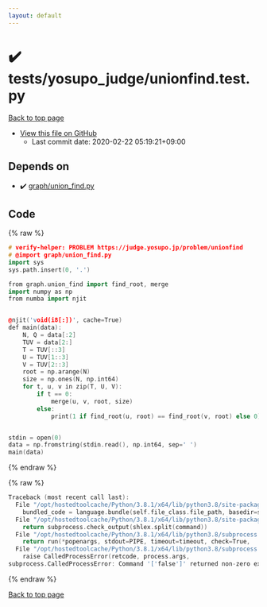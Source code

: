```yaml
---
layout: default
---
```


<!-- mathjax config similar to math.stackexchange -->
<script type="text/javascript" async
  src="https://cdnjs.cloudflare.com/ajax/libs/mathjax/2.7.5/MathJax.js?config=TeX-MML-AM_CHTML">
</script>
<script type="text/x-mathjax-config">
  MathJax.Hub.Config({
    TeX: { equationNumbers: { autoNumber: "AMS" }},
    tex2jax: {
      inlineMath: [ ['$','$'] ],
      processEscapes: true
    },
    "HTML-CSS": { matchFontHeight: false },
    displayAlign: "left",
    displayIndent: "2em"
  });
</script>

<script type="text/javascript" src="https://cdnjs.cloudflare.com/ajax/libs/jquery/3.4.1/jquery.min.js"></script>
<script src="https://cdn.jsdelivr.net/npm/jquery-balloon-js@1.1.2/jquery.balloon.min.js" integrity="sha256-ZEYs9VrgAeNuPvs15E39OsyOJaIkXEEt10fzxJ20+2I=" crossorigin="anonymous"></script>
<script type="text/javascript" src="../../../assets/js/copy-button.js"></script>
<link rel="stylesheet" href="../../../assets/css/copy-button.css" />


# :heavy_check_mark: tests/yosupo_judge/unionfind.test.py

<a href="../../../index.html">Back to top page</a>

* <a href="{{ site.github.repository_url }}/blob/master/tests/yosupo_judge/unionfind.test.py">View this file on GitHub</a>
    - Last commit date: 2020-02-22 05:19:21+09:00




## Depends on

* :heavy_check_mark: <a href="../../../library/graph/union_find.py.html">graph/union_find.py</a>


## Code

<a id="unbundled"></a>
{% raw %}
```cpp
# verify-helper: PROBLEM https://judge.yosupo.jp/problem/unionfind
# @import graph/union_find.py
import sys
sys.path.insert(0, '.')

from graph.union_find import find_root, merge
import numpy as np
from numba import njit


@njit('void(i8[:])', cache=True)
def main(data):
    N, Q = data[:2]
    TUV = data[2:]
    T = TUV[::3]
    U = TUV[1::3]
    V = TUV[2::3]
    root = np.arange(N)
    size = np.ones(N, np.int64)
    for t, u, v in zip(T, U, V):
        if t == 0:
            merge(u, v, root, size)
        else:
            print(1 if find_root(u, root) == find_root(v, root) else 0)


stdin = open(0)
data = np.fromstring(stdin.read(), np.int64, sep=' ')
main(data)

```
{% endraw %}

<a id="bundled"></a>
{% raw %}
```cpp
Traceback (most recent call last):
  File "/opt/hostedtoolcache/Python/3.8.1/x64/lib/python3.8/site-packages/onlinejudge_verify/docs.py", line 348, in write_contents
    bundled_code = language.bundle(self.file_class.file_path, basedir=self.cpp_source_path)
  File "/opt/hostedtoolcache/Python/3.8.1/x64/lib/python3.8/site-packages/onlinejudge_verify/languages/other.py", line 48, in bundle
    return subprocess.check_output(shlex.split(command))
  File "/opt/hostedtoolcache/Python/3.8.1/x64/lib/python3.8/subprocess.py", line 411, in check_output
    return run(*popenargs, stdout=PIPE, timeout=timeout, check=True,
  File "/opt/hostedtoolcache/Python/3.8.1/x64/lib/python3.8/subprocess.py", line 512, in run
    raise CalledProcessError(retcode, process.args,
subprocess.CalledProcessError: Command '['false']' returned non-zero exit status 1.

```
{% endraw %}

<a href="../../../index.html">Back to top page</a>

